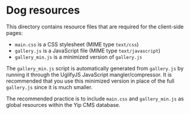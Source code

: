 # Dog resources

This directory contains resource files that are required for the client-side pages:

- `main.css` is a CSS stylesheet (MIME type `text/css`)
- `gallery.js` is a JavaScript file (MIME type `text/javascript`)
- `gallery_min.js` is a minimized version of `gallery.js`

The `gallery_min.js` script is automatically generated from `gallery.js` by running it through the UglifyJS JavaScript mangler/compressor.  It is recommended that you use this minimized version in place of the full `gallery.js` since it is much smaller.

The recommended practice is to include `main.css` and `gallery_min.js` as global resources within the Yip CMS database.
